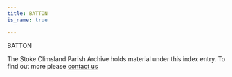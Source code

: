 ```yaml
---
title: BATTON
is_name: true

---
```


BATTON


The Stoke Climsland Parish Archive holds material under this index entry. To find out more please [contact us](/contact/)
